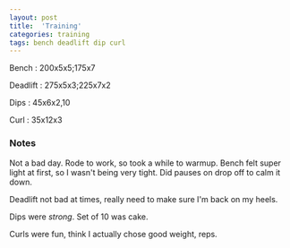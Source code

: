```yaml
---
layout: post
title:  'Training'
categories: training
tags: bench deadlift dip curl
---
```


Bench       :   200x5x5;175x7

Deadlift    :   275x5x3;225x7x2

Dips        :   45x6x2,10

Curl        :   35x12x3

### Notes

Not a bad day. Rode to work, so took a while to warmup. Bench felt super light at first,
so I wasn't being very tight. Did pauses on drop off to calm it down.

Deadlift not bad at times, really need to make sure I'm back on my heels.

Dips were _strong_. Set of 10 was cake.

Curls were fun, think I actually chose good weight, reps.
